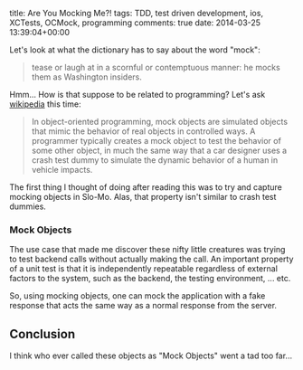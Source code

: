 title: Are You Mocking Me?!
tags: TDD, test driven development, ios, XCTests, OCMock, programming
comments: true
date: 2014-03-25 13:39:04+00:00

Let's look at what the dictionary has to say about the word "mock":

> tease or laugh at in a scornful or contemptuous manner: he mocks them as Washington insiders.

Hmm... How is that suppose to be related to programming? Let's ask [wikipedia](http://en.wikipedia.org/w/index.php?title=Mock_object) this time:

> In object-oriented programming, mock objects are simulated objects that mimic the behavior of real objects in controlled ways. A programmer typically creates a mock object to test the behavior of some other object, in much the same way that a car designer uses a crash test dummy to simulate the dynamic behavior of a human in vehicle impacts.

The first thing I thought of doing after reading this was to try and capture mocking objects in Slo-Mo. Alas, that property isn't similar to crash test dummies.

### Mock Objects

The use case that made me discover these nifty little creatures was trying to test backend calls without actually making the call. An important property of a unit test is that it is independently repeatable regardless of external factors to the system, such as the backend, the testing environment, ... etc.

So, using mocking objects, one can mock the application with a fake response that acts the same way as a normal response from the server. 

## Conclusion

I think who ever called these objects as "Mock Objects" went a tad too far...
